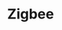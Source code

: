 ---
guid: 2009
title: "Zigbee"
category: Zigbee
link-category: Protocole
description: "Zigbee est un protocole de haut niveau permettant la communication d'équipements personnels ou domestiques équipés de petits émetteurs radios à faible consommation ; il est basé sur la norme IEEE 802.15.4 pour les réseaux à dimension personnelle."
url: "https://csa-iot.org/fr/"
locale: fr_FR
sitemap:
  changefreq: 'monthly'
  exclude: 'no'
  priority: 0.5
  lastmod:  # date to end modification
redirect_from: 
  - /categorie-produit/protocol/zigbee/
  - /categorie-produit/zigbee/?amp
  - /categorie-produit/zigbee/
  - /fr/category/zigbee
---